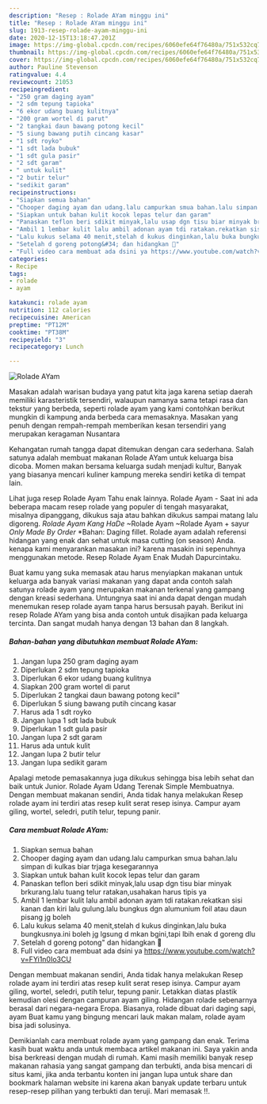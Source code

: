 ```yaml
---
description: "Resep : Rolade AYam minggu ini"
title: "Resep : Rolade AYam minggu ini"
slug: 1913-resep-rolade-ayam-minggu-ini
date: 2020-12-15T13:18:47.201Z
image: https://img-global.cpcdn.com/recipes/6060efe64f76480a/751x532cq70/rolade-ayam-foto-resep-utama.jpg
thumbnail: https://img-global.cpcdn.com/recipes/6060efe64f76480a/751x532cq70/rolade-ayam-foto-resep-utama.jpg
cover: https://img-global.cpcdn.com/recipes/6060efe64f76480a/751x532cq70/rolade-ayam-foto-resep-utama.jpg
author: Pauline Stevenson
ratingvalue: 4.4
reviewcount: 21053
recipeingredient:
- "250 gram daging ayam"
- "2 sdm tepung tapioka"
- "6 ekor udang buang kulitnya"
- "200 gram wortel di parut"
- "2 tangkai daun bawang potong kecil"
- "5 siung bawang putih cincang kasar"
- "1 sdt royko"
- "1 sdt lada bubuk"
- "1 sdt gula pasir"
- "2 sdt garam"
- " untuk kulit"
- "2 butir telur"
- "sedikit garam"
recipeinstructions:
- "Siapkan semua bahan"
- "Chooper daging ayam dan udang.lalu campurkan smua bahan.lalu simpan di kulkas biar trjaga kesegarannya"
- "Siapkan untuk bahan kulit kocok lepas telur dan garam"
- "Panaskan teflon beri sdikit minyak,lalu usap dgn tisu biar minyak brkurang.lalu tuang telur ratakan,usahakan harus tipis ya"
- "Ambil 1 lembar kulit lalu ambil adonan ayam tdi ratakan.rekatkan sisi kanan dan kiri lalu gulung.lalu bungkus dgn alumunium foil atau daun pisang jg boleh"
- "Lalu kukus selama 40 menit,stelah d kukus dinginkan,lalu buka bungkusnya.ini boleh jg lgsung d mkan bgini,tapi lbih enak d goreng dlu"
- "Setelah d goreng potong&#34; dan hidangkan 🤗"
- "Full video cara membuat ada dsini ya https://www.youtube.com/watch?v=FYi1n0Io3CU"
categories:
- Recipe
tags:
- rolade
- ayam

katakunci: rolade ayam 
nutrition: 112 calories
recipecuisine: American
preptime: "PT12M"
cooktime: "PT38M"
recipeyield: "3"
recipecategory: Lunch

---
```



![Rolade AYam](https://img-global.cpcdn.com/recipes/6060efe64f76480a/751x532cq70/rolade-ayam-foto-resep-utama.jpg)

Masakan adalah warisan budaya yang patut kita jaga karena setiap daerah memiliki karasteristik tersendiri, walaupun namanya sama tetapi rasa dan tekstur yang berbeda, seperti rolade ayam yang kami contohkan berikut mungkin di kampung anda berbeda cara memasaknya. Masakan yang penuh dengan rempah-rempah memberikan kesan tersendiri yang merupakan keragaman Nusantara

Kehangatan rumah tangga dapat ditemukan dengan cara sederhana. Salah satunya adalah membuat makanan Rolade AYam untuk keluarga bisa dicoba. Momen makan bersama keluarga sudah menjadi kultur, Banyak yang biasanya mencari kuliner kampung mereka sendiri ketika di tempat lain.

Lihat juga resep Rolade Ayam Tahu enak lainnya. Rolade Ayam - Saat ini ada beberapa macam resep rolade yang populer di tengah masyarakat, misalnya dipanggang, dikukus saja atau bahkan dikukus sampai matang lalu digoreng. *Rolade Ayam Kang HaDe* ~Rolade Ayam ~Rolade Ayam + sayur *Only Made By Order* *Bahan: Daging fillet. Rolade ayam adalah referensi hidangan yang enak dan sehat untuk masa cutting (on season) Anda. kenapa kami menyarankan masakan ini? karena masakin ini sepenuhnya menggunakan metode. Resep Rolade Ayam Enak Mudah Dapurcintaku.

Buat kamu yang suka memasak atau harus menyiapkan makanan untuk keluarga ada banyak variasi makanan yang dapat anda contoh salah satunya rolade ayam yang merupakan makanan terkenal yang gampang dengan kreasi sederhana. Untungnya saat ini anda dapat dengan mudah menemukan resep rolade ayam tanpa harus bersusah payah.
Berikut ini resep Rolade AYam yang bisa anda contoh untuk disajikan pada keluarga tercinta. Dan sangat mudah hanya dengan 13 bahan dan 8 langkah.


<!--inarticleads1-->

##### Bahan-bahan yang dibutuhkan membuat Rolade AYam:

1. Jangan lupa 250 gram daging ayam
1. Diperlukan 2 sdm tepung tapioka
1. Diperlukan 6 ekor udang buang kulitnya
1. Siapkan 200 gram wortel di parut
1. Diperlukan 2 tangkai daun bawang potong kecil&#34;
1. Diperlukan 5 siung bawang putih cincang kasar
1. Harus ada 1 sdt royko
1. Jangan lupa 1 sdt lada bubuk
1. Diperlukan 1 sdt gula pasir
1. Jangan lupa 2 sdt garam
1. Harus ada  untuk kulit
1. Jangan lupa 2 butir telur
1. Jangan lupa sedikit garam


Apalagi metode pemasakannya juga dikukus sehingga bisa lebih sehat dan baik untuk Junior. Rolade Ayam Udang Terenak Simple Membuatnya. Dengan membuat makanan sendiri, Anda tidak hanya melakukan Resep rolade ayam ini terdiri atas resep kulit serat resep isinya. Campur ayam giling, wortel, seledri, putih telur, tepung panir. 

<!--inarticleads2-->

##### Cara membuat  Rolade AYam:

1. Siapkan semua bahan
1. Chooper daging ayam dan udang.lalu campurkan smua bahan.lalu simpan di kulkas biar trjaga kesegarannya
1. Siapkan untuk bahan kulit kocok lepas telur dan garam
1. Panaskan teflon beri sdikit minyak,lalu usap dgn tisu biar minyak brkurang.lalu tuang telur ratakan,usahakan harus tipis ya
1. Ambil 1 lembar kulit lalu ambil adonan ayam tdi ratakan.rekatkan sisi kanan dan kiri lalu gulung.lalu bungkus dgn alumunium foil atau daun pisang jg boleh
1. Lalu kukus selama 40 menit,stelah d kukus dinginkan,lalu buka bungkusnya.ini boleh jg lgsung d mkan bgini,tapi lbih enak d goreng dlu
1. Setelah d goreng potong&#34; dan hidangkan 🤗
1. Full video cara membuat ada dsini ya https://www.youtube.com/watch?v=FYi1n0Io3CU


Dengan membuat makanan sendiri, Anda tidak hanya melakukan Resep rolade ayam ini terdiri atas resep kulit serat resep isinya. Campur ayam giling, wortel, seledri, putih telur, tepung panir. Letakkan diatas plastik kemudian olesi dengan campuran ayam giling. Hidangan rolade sebenarnya berasal dari negara-negara Eropa. Biasanya, rolade dibuat dari daging sapi, ayam Buat kamu yang bingung mencari lauk makan malam, rolade ayam bisa jadi solusinya. 

Demikianlah cara membuat rolade ayam yang gampang dan enak. Terima kasih buat waktu anda untuk membaca artikel makanan ini. Saya yakin anda bisa berkreasi dengan mudah di rumah. Kami masih memiliki banyak resep makanan rahasia yang sangat gampang dan terbukti, anda bisa mencari di situs kami, jika anda terbantu konten ini jangan lupa untuk share dan bookmark halaman website ini karena akan banyak update terbaru untuk resep-resep pilihan yang terbukti dan teruji. Mari memasak !!. 
